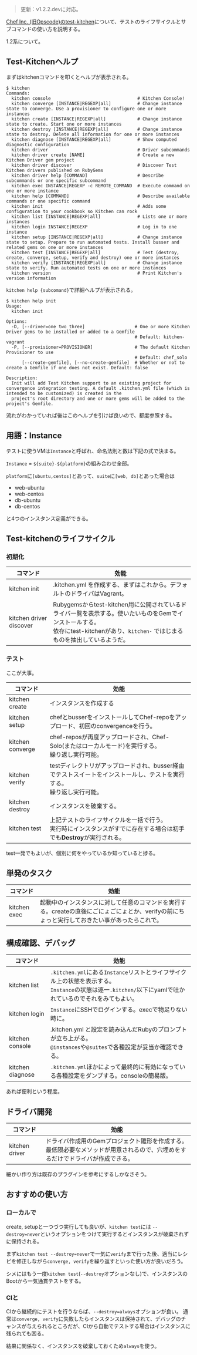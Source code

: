 
> 更新：v1.2.2.devに対応。

[Chef Inc. (旧Opscode)のtest-kitchen](https://github.com/opscode/test-kitchen)について、テストのライフサイクルとサブコマンドの使い方を説明する。

1.2系について。


## Test-Kitchenヘルプ

まずはkitchenコマンドを叩くとヘルプが表示される。

```bash:kitchen
$ kitchen 
Commands:
  kitchen console                                 # Kitchen Console!
  kitchen converge [INSTANCE|REGEXP|all]          # Change instance state to converge. Use a provisioner to configure one or more instances
  kitchen create [INSTANCE|REGEXP|all]            # Change instance state to create. Start one or more instances
  kitchen destroy [INSTANCE|REGEXP|all]           # Change instance state to destroy. Delete all information for one or more instances
  kitchen diagnose [INSTANCE|REGEXP|all]          # Show computed diagnostic configuration
  kitchen driver                                  # Driver subcommands
  kitchen driver create [NAME]                    # Create a new Kitchen Driver gem project
  kitchen driver discover                         # Discover Test Kitchen drivers published on RubyGems
  kitchen driver help [COMMAND]                   # Describe subcommands or one specific subcommand
  kitchen exec INSTANCE|REGEXP -c REMOTE_COMMAND  # Execute command on one or more instance
  kitchen help [COMMAND]                          # Describe available commands or one specific command
  kitchen init                                    # Adds some configuration to your cookbook so Kitchen can rock
  kitchen list [INSTANCE|REGEXP|all]              # Lists one or more instances
  kitchen login INSTANCE|REGEXP                   # Log in to one instance
  kitchen setup [INSTANCE|REGEXP|all]             # Change instance state to setup. Prepare to run automated tests. Install busser and related gems on one or more instances
  kitchen test [INSTANCE|REGEXP|all]              # Test (destroy, create, converge, setup, verify and destroy) one or more instances
  kitchen verify [INSTANCE|REGEXP|all]            # Change instance state to verify. Run automated tests on one or more instances
  kitchen version                                 # Print Kitchen's version information
```

`kitchen help {subcomand}`で詳細ヘルプが表示される。

```bash:kitchen_help_init
$ kitchen help init
Usage:
  kitchen init

Options:
  -D, [--driver=one two three]                   # One or more Kitchen Driver gems to be installed or added to a Gemfile 
                                                 # Default: kitchen-vagrant
  -P, [--provisioner=PROVISIONER]                # The default Kitchen Provisioner to use 
                                                 # Default: chef_solo
      [--create-gemfile], [--no-create-gemfile]  # Whether or not to create a Gemfile if one does not exist. Default: false 

Description:
  Init will add Test Kitchen support to an existing project for convergence integration testing. A default .kitchen.yml file (which is intended to be customized) is created in the 
  project's root directory and one or more gems will be added to the project's Gemfile.
```

流れがわかっていれば後はこのヘルプを引けば良いので、都度参照する。

## 用語：Instance

テストに使うVMは`Instance`と呼ばれ、命名法則と数は下記の式で決まる。

`Instance` = `${suite}-${platform}`の組み合わせ全部。

`platform`に`[ubuntu,centos]`とあって、`suite`に`[web, db]`とあった場合は

- web-ubuntu
- web-centos
- db-ubuntu
- db-centos

と4つのインスタンス定義ができる。

## Test-kitchenのライフサイクル

### 初期化

|コマンド| 効能 |
|---|---|
|kitchen init| .kitchen.yml を作成する、まずはこれから。デフォルトのドライバはVagrant。 |
|kitchen driver discover |  Rubygemsからtest-kitchen用に公開されているドライバ一覧を表示する。使いたいものをGemでインストールする。<br /> 依存にtest-kitchenがあり、`kitchen-` ではじまるものを抽出しているようだ。|

### テスト

ここが大事。


|コマンド| 効能 |
|---|---|
|kitchen create| インスタンスを作成する |
|kitchen setup| chefとbusserをインストールしてChef-repoをアップロード、初回のconvergenceを行う。 |
|kitchen converge | chef-reposが再度アップロードされ、Chef-Solo(またはローカルモード)を実行する。<br /> 繰り返し実行可能。 |
|kitchen verify| testディレクトリがアップロードされ、busser経由でテストスイートをインストールし、テストを実行する。<br /> 繰り返し実行可能。 |
|kitchen destroy| インスタンスを破棄する。 |
|kitchen test| 上記テストのライフサイクルを一括で行う。 <br />実行時にインスタンスがすでに存在する場合は初手でも**Destroy**が実行される。 |

test一発でもよいが、個別に何をやっているか知っていると捗る。

## 単発のタスク

|コマンド| 効能 |
|---|---|
|kitchen exec|起動中のインスタンスに対して任意のコマンドを実行する。createの直後にごにょごにょとか、verifyの前にちょっと実行しておきたい事があったらこれで。 |


## 構成確認、デバッグ

|コマンド| 効能 |
|---|---|
|kitchen list|`.kitchen.yml`にある`Instance`リストとライフサイクル上の状態を表示する。<br /> `Instance`の状態は逐一`.kitchen/`以下にyamlで吐かれているのでそれをみてもよい。 |
|kitchen login|`Instance`にSSHでログインする。execで物足りない時に。|
|kitchen console| .kitchen.yml と設定を読み込んだRubyのプロンプトが立ち上がる。<br /> `@instances`や`@suites`で各種設定が妥当か確認できる。 |
|kitchen diagnose|`.kitchen.yml`ほかによって最終的に有効になっている各種設定をダンプする。consoleの簡易版。 |

あれば便利という程度。

## ドライバ開発

|コマンド| 効能 |
|---|---|
|kitchen driver| ドライバ作成用のGemプロジェクト雛形を作成する。 <br /> 最低限必要なメソッドが用意されるので、穴埋めをするだけでドライバが作成できる。 |

細かい作り方は既存のプラグインを参考にするしかなさそう。

## おすすめの使い方

### ローカルで

create, setupと一つづつ実行しても良いが、`kitchen test`には `--destroy=never`というオプションをつけて実行するとインスタンスが破棄されずに保持される。

まず`kitchen test --destroy=never`で一気に`verify`まで行った後、適当にレシピを修正しながら`converge, verify`を繰り返すといった使い方が良いだろう。

シメにはもう一度`kitchen test`(`--destroy`オプションなし)で、インスタンスのBootから一気通貫テストをする。


### CIと

CIから継続的にテストを行うならば、`--destroy=always`オプションが良い。
通常は`converge, verify`に失敗したらインスタンスは保持されて、デバッグのチャンスが与えられるところだが、CIから自動でテストする場合はインスタンスに残られても困る。

結果に関係なく、インスタンスを破棄しておくため`always`を使う。

